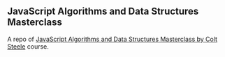 ## JavaScript Algorithms and Data Structures Masterclass

A repo of [JavaScript Algorithms and Data Structures Masterclass by Colt Steele](https://www.udemy.com/course/js-algorithms-and-data-structures-masterclass/) course.
